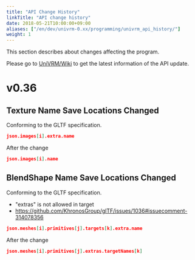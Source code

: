 ```yaml
---
title: "API Change History"
linkTitle: "API change history"
date: 2018-05-21T10:00:00+09:00
aliases: ["/en/dev/univrm-0.xx/programming/univrm_api_history/"]
weight: 1
---
```


This section describes about changes affecting the program.

Please go to [UniVRM/Wiki](https://github.com/vrm-c/UniVRM/wiki) to get the latest information of the API update.

# v0.36

## Texture Name Save Locations Changed

Conforming to the GLTF specification.

```json
json.images[i].extra.name
```

After the change

```json
json.images[i].name
```

## BlendShape Name Save Locations Changed

Conforming to the GLTF specification.

* "extras" is not allowed in target
* https://github.com/KhronosGroup/glTF/issues/1036#issuecomment-314078356 

```json
json.meshes[i].primitives[j].targets[k].extra.name
```

After the change 

```json
json.meshes[i].primitives[j].extras.targetNames[k]
```
